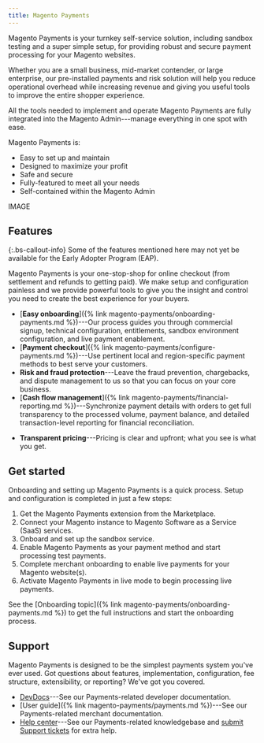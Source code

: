 ```yaml
---
title: Magento Payments
---
```


Magento Payments is your turnkey self-service solution, including sandbox testing and a super simple setup, for providing robust and secure payment processing for your Magento websites.

Whether you are a small business, mid-market contender, or large enterprise, our pre-installed payments and risk solution will help you reduce operational overhead while increasing revenue and giving you useful tools to improve the entire shopper experience.

All the tools needed to implement and operate Magento Payments are fully integrated into the Magento Admin---manage everything in one spot with ease.

Magento Payments is:

* Easy to set up and maintain
* Designed to maximize your profit
* Safe and secure
* Fully-featured to meet all your needs
* Self-contained within the Magento Admin

IMAGE

## Features

{:.bs-callout-info}
Some of the features mentioned here may not yet be available for the Early Adopter Program (EAP).

Magento Payments is your one-stop-shop for online checkout (from settlement and refunds to getting paid). We make setup and configuration painless and we provide powerful tools to give you the insight and control you need to create the best experience for your buyers.

* [**Easy onboarding**]({% link magento-payments/onboarding-payments.md %})---Our process guides you through commercial signup, technical configuration, entitlements, sandbox environment configuration, and live payment enablement.
* [**Payment checkout**]({% link magento-payments/configure-payments.md %})---Use pertinent local and region-specific payment methods to best serve your customers.
* **Risk and fraud protection**---Leave the fraud prevention, chargebacks, and dispute management to us so that you can focus on your core business.
* [**Cash flow management**]({% link magento-payments/financial-reporting.md %})---Synchronize payment details with orders to get full transparency to the processed volume, payment balance, and detailed transaction-level reporting for financial reconciliation.
<!-- * **Analytics dashboard**---See the end-to-end customer journey across all payment options so you can glean the metrics you need to implement conversion improvements and optimize the customer experience. -->
* **Transparent pricing**---Pricing is clear and upfront; what you see is what you get.

<!-- ## Architectural overview

See detailed information about the architecture of Magento Payments in the [Architecture topic in DevDocs](https://devdocs.magento.com/magento-payments/architecture.html). -->

## Get started

Onboarding and setting up Magento Payments is a quick process. Setup and configuration is completed in just a few steps:

1. Get the Magento Payments extension from the Marketplace.
1. Connect your Magento instance to Magento Software as a Service (SaaS) services.
1. Onboard and set up the sandbox service.
1. Enable Magento Payments as your payment method and start processing test payments.
1. Complete merchant onboarding to enable live payments for your Magento website(s).
1. Activate Magento Payments in live mode to begin processing live payments.

See the [Onboarding topic]({% link magento-payments/onboarding-payments.md %}) to get the full instructions and start the onboarding process.

## Support

Magento Payments is designed to be the simplest payments system you've ever used. Got questions about features, implementation, configuration, fee structure, extensibility, or reporting? We've got you covered.

* [DevDocs](https://devdocs.magento.com/)---See our Payments-related developer documentation.
* [User guide]({% link magento-payments/payments.md %})---See our Payments-related merchant documentation.
* [Help center](https://support.magento.com/hc/en-us)---See our Payments-related knowledgebase and [submit Support tickets](https://support.magento.com/hc/en-us/articles/360000913794#submit-ticket) for extra help.
